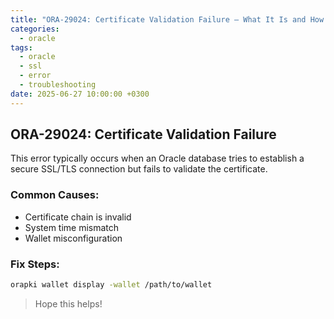 ```yaml
---
title: "ORA-29024: Certificate Validation Failure – What It Is and How To Fix It"
categories:
  - oracle
tags:
  - oracle
  - ssl
  - error
  - troubleshooting
date: 2025-06-27 10:00:00 +0300
---
```


## ORA-29024: Certificate Validation Failure

This error typically occurs when an Oracle database tries to establish a secure SSL/TLS connection but fails to validate the certificate.

### Common Causes:
- Certificate chain is invalid
- System time mismatch
- Wallet misconfiguration

### Fix Steps:
```bash
orapki wallet display -wallet /path/to/wallet
```

> Hope this helps!
